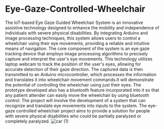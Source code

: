 # Eye-Gaze-Controlled-Wheelchair
The IoT-based Eye Gaze Guided Wheelchair System is an innovative assistive technology designed to enhance the mobility and independence of individuals with severe physical disabilities. By integrating Arduino and image processing techniques, this system allows users to control a wheelchair using their eye movements, providing a reliable and intuitive means of navigation. The core component of the system is an eye gaze tracking device that employs image processing algorithms to precisely capture and interpret the user's eye movements. This technology utilizes laptop webcam to track the position of the user's eyes, allowing for accurate detection of 
their gaze direction. The captured data is then transmitted to an Arduino microcontroller, which processes the information and translates it into wheelchair movement commands.It will demonstrate the potential of controlling the wheelchair using just their eyes. The prototype developed also has a bluetooth feature incorporated into it so that any patient attender can easily move the wheelchair by using bluetooth control.
The project will involve the development of a system that can recognize and translate eye movements into inputs to the system. The eye-gaze controlled wheelchair project aims to provide a solution for people with severe physical disabilities who could be partially paralyzed or completely paralyzed.
![car (1)](https://github.com/Jagruti-Bhat/Eye-Gaze-Controlled-Wheelchair/assets/93070365/38fb7bed-e104-499e-8b18-6a8998c14bf5)


